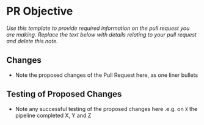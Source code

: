 # PR Objective

*Use this template to provide required information on the pull request you are making. Replace the text below with details relating to your pull request and delete this note.*

## Changes

- Note the proposed changes of the Pull Request here, as one liner bullets

## Testing of Proposed Changes

- Note any successful testing of the proposed changes here .e.g. on `X` the pipeline completed X, Y and Z